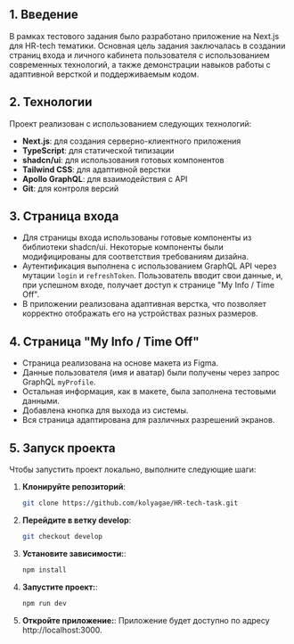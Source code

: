 ## 1. Введение

В рамках тестового задания было разработано приложение на Next.js для HR-tech тематики. Основная цель задания заключалась в создании страниц входа и личного кабинета пользователя с использованием современных технологий, а также демонстрации навыков работы с адаптивной версткой и поддерживаемым кодом.

## 2. Технологии

Проект реализован с использованием следующих технологий:

- **Next.js**: для создания серверно-клиентного приложения
- **TypeScript**: для статической типизации
- **shadcn/ui**: для использования готовых компонентов
- **Tailwind CSS**: для адаптивной верстки
- **Apollo GraphQL**: для взаимодействия с API
- **Git**: для контроля версий

## 3. Страница входа

- Для страницы входа использованы готовые компоненты из библиотеки shadcn/ui. Некоторые компоненты были модифицированы для соответствия требованиям дизайна.
- Аутентификация выполнена с использованием GraphQL API через мутации `login` и `refreshToken`. Пользователь вводит свои данные, и, при успешном входе, получает доступ к странице "My Info / Time Off".
- В приложении реализована адаптивная верстка, что позволяет корректно отображать его на устройствах разных размеров.

## 4. Страница "My Info / Time Off"

- Страница реализована на основе макета из Figma.
- Данные пользователя (имя и аватар) были получены через запрос GraphQL `myProfile`.
- Остальная информация, как в макете, была заполнена тестовыми данными.
- Добавлена кнопка для выхода из системы.
- Вся страница адаптирована для различных разрешений экранов.

## 5. Запуск проекта

Чтобы запустить проект локально, выполните следующие шаги:

1. **Клонируйте репозиторий**:

   ```bash
   git clone https://github.com/kolyagae/HR-tech-task.git
   ```
 2. **Перейдите в ветку develop**:
    ```bash
    git checkout develop
    ```
 4. **Установите зависимости:**:
    ```bash
    npm install
    ```
 4. **Запустите проект:**:
    ```bash
    npm run dev
    ```
 5. **Откройте приложение:**:
 Приложение будет доступно по адресу http://localhost:3000.
